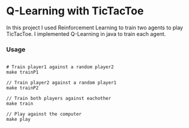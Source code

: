 # Q-Learning with TicTacToe
In this project I used Reinforcement Learning to train two agents to play TicTacToe. 
I implemented Q-Learning in java to train each agent.

### Usage 
```make

# Train player1 against a random player2 
make trainP1

// Train player2 against a random player1
make trainP2

// Train both players against eachother 
make train

// Play against the computer 
make play
```
